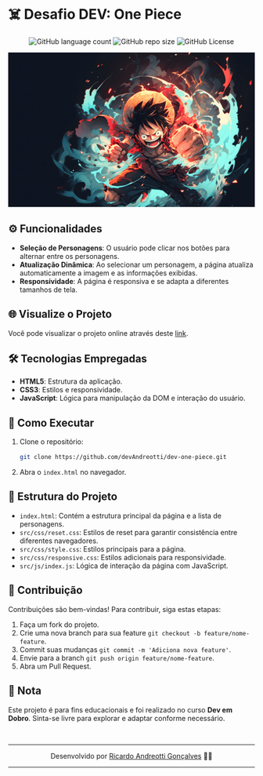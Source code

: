 <!-- Projeto Finalizado -->
# ☠️ Desafio DEV: One Piece
<p align="center">
  <!-- Contador de linguagens do GitHub -->
  <img alt="GitHub language count" src="https://img.shields.io/github/languages/count/devAndreotti/dev-one-piece?color=FFF&labelColor=71252f&style=flat-square">
  <!-- Tamanho do repositório no GitHub -->
  <img alt="GitHub repo size" src="https://img.shields.io/github/repo-size/devAndreotti/dev-one-piece?color=FFF&labelColor=71252f&style=flat-square">
  <!-- Licença do GitHub -->
  <img alt="GitHub License" src="https://img.shields.io/github/license/devAndreotti/devAndreotti?color=FFF&labelColor=71252f&style=flat-square">
</p>

<div align="center">
  <img src="./src/img/personagem-monkey-d-luffy.jpg" alt="One Piece Banner"/>
</div>

## ⚙️ Funcionalidades
- **Seleção de Personagens**: O usuário pode clicar nos botões para alternar entre os personagens.
- **Atualização Dinâmica**: Ao selecionar um personagem, a página atualiza automaticamente a imagem e as informações exibidas.
- **Responsividade**: A página é responsiva e se adapta a diferentes tamanhos de tela.

## 🌐 Visualize o Projeto
Você pode visualizar o projeto online através deste [link](https://devandreotti.github.io/dev-one-piece/).

## 🛠 Tecnologias Empregadas
- **HTML5**: Estrutura da aplicação.
- **CSS3**: Estilos e responsividade.
- **JavaScript**: Lógica para manipulação da DOM e interação do usuário.

## 🚀 Como Executar
1. Clone o repositório:
   ```bash
   git clone https://github.com/devAndreotti/dev-one-piece.git
   ```
2. Abra o `index.html` no navegador.

## 📁 Estrutura do Projeto
- `index.html`: Contém a estrutura principal da página e a lista de personagens.
- `src/css/reset.css`: Estilos de reset para garantir consistência entre diferentes navegadores.
- `src/css/style.css`: Estilos principais para a página.
- `src/css/responsive.css`: Estilos adicionais para responsividade.
- `src/js/index.js`: Lógica de interação da página com JavaScript.

## 💪 Contribuição
Contribuições são bem-vindas! Para contribuir, siga estas etapas:

1. Faça um fork do projeto.
2. Crie uma nova branch para sua feature `git checkout -b feature/nome-feature`.
3. Commit suas mudanças `git commit -m 'Adiciona nova feature'`.
4. Envie para a branch `git push origin feature/nome-feature`.
5. Abra um Pull Request.

## 📝 Nota
Este projeto é para fins educacionais e foi realizado no curso **Dev em Dobro**. Sinta-se livre para explorar e adaptar conforme necessário.

<br>

---

<p align="center">
  Desenvolvido por <a href="https://github.com/seuUsuario">Ricardo Andreotti Gonçalves</a> 🧑‍💻
</p>

---

